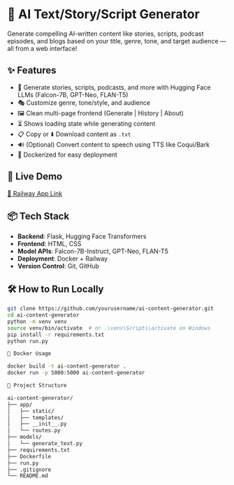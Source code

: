 # 🧠 AI Text/Story/Script Generator

Generate compelling AI-written content like stories, scripts, podcast episodes, and blogs based on your title, genre, tone, and target audience — all from a web interface!

## ✨ Features

- 📜 Generate stories, scripts, podcasts, and more with Hugging Face LLMs (Falcon-7B, GPT-Neo, FLAN-T5)
- 🎭 Customize genre, tone/style, and audience
- 🖼️ Clean multi-page frontend (Generate | History | About)
- ⏳ Shows loading state while generating content
- 📋 Copy or ⬇️ Download content as `.txt`
- 🔊 (Optional) Convert content to speech using TTS like Coqui/Bark
- 🐳 Dockerized for easy deployment

## 🚀 Live Demo
[🔗 Railway App Link](https://your-live-url.railway.app)

## 📦 Tech Stack

- **Backend**: Flask, Hugging Face Transformers
- **Frontend**: HTML, CSS
- **Model APIs**: Falcon-7B-Instruct, GPT-Neo, FLAN-T5
- **Deployment**: Docker + Railway
- **Version Control**: Git, GitHub

## 🛠️ How to Run Locally

```bash
git clone https://github.com/yourusername/ai-content-generator.git
cd ai-content-generator
python -m venv venv
source venv/bin/activate  # or .\venv\Scripts\activate on Windows
pip install -r requirements.txt
python run.py

🐳 Docker Usage

docker build -t ai-content-generator .
docker run -p 5000:5000 ai-content-generator

📁 Project Structure

ai-content-generator/
├── app/
│   ├── static/
│   ├── templates/
│   ├── __init__.py
│   └── routes.py
├── models/
│   └── generate_text.py
├── requirements.txt
├── Dockerfile
├── run.py
├── .gitignore
└── README.md